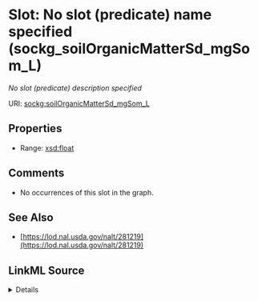 

# Slot: No slot (predicate) name specified (sockg_soilOrganicMatterSd_mgSom_L)


_No slot (predicate) description specified_







URI: [sockg:soilOrganicMatterSd_mgSom_L](https://idir.uta.edu/sockg-ontology/docs/soilOrganicMatterSd_mgSom_L)



<!-- no inheritance hierarchy -->








## Properties

* Range: [xsd:float](http://www.w3.org/2001/XMLSchema#float)





## Comments

* No occurrences of this slot in the graph.

## See Also

* [https://lod.nal.usda.gov/nalt/281219](https://lod.nal.usda.gov/nalt/281219)



## LinkML Source

<details>

```yaml
name: sockg_soilOrganicMatterSd_mgSom_L
description: No slot (predicate) description specified
title: No slot (predicate) name specified
comments:
- No occurrences of this slot in the graph.
from_schema: soc-kg
see_also:
- https://lod.nal.usda.gov/nalt/281219
rank: 1000
domain: sockg_WaterQualityConc
slot_uri: sockg:soilOrganicMatterSd_mgSom_L
alias: sockg_soilOrganicMatterSd_mgSom_L
range: float

```
</details>